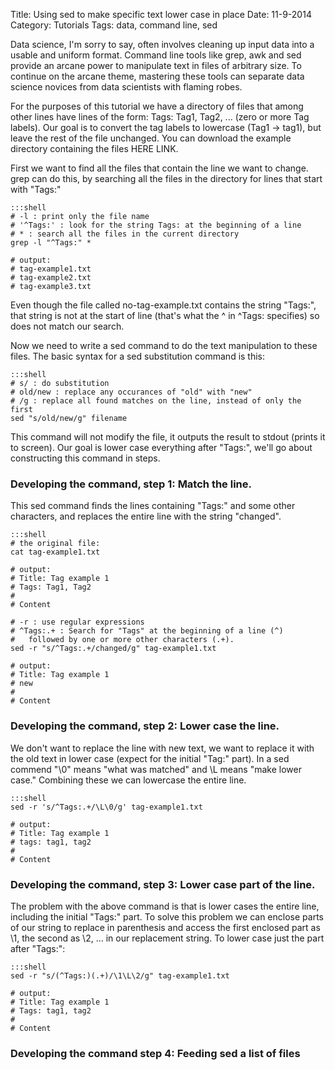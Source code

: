 Title: Using sed to make specific text lower case in place
Date: 11-9-2014
Category: Tutorials
Tags: data, command line, sed

Data science, I'm sorry to say, often involves cleaning up input data into a usable and uniform format. Command line tools like grep, awk and sed provide an arcane power to manipulate text in files of arbitrary size. To continue on the arcane theme, mastering these tools can separate data science novices from data scientists with flaming robes. 

For the purposes of this tutorial we have a directory of files that among other lines have lines of the form: Tags: Tag1, Tag2, ... (zero or more Tag labels). Our goal is to convert the tag labels to lowercase (Tag1 -> tag1), but leave the rest of the file unchanged. You can download the example directory containing the files HERE LINK.

First we want to find all the files that contain the line we want to change. grep can do this, by searching all the files in the directory for lines that start with "Tags:"

    :::shell
    # -l : print only the file name
    # '^Tags:' : look for the string Tags: at the beginning of a line
    # *	: search all the files in the current directory
    grep -l "^Tags:" *

    # output:
    # tag-example1.txt
    # tag-example2.txt
    # tag-example3.txt

Even though the file called no-tag-example.txt contains the string "Tags:", that string is not at the start of line (that's what the ^ in ^Tags: specifies) so does not match our search.

Now we need to write a sed command to do the text manipulation to these files. The basic syntax for a sed substitution command is this:

    :::shell
    # s/ : do substitution
    # old/new : replace any occurances of "old" with "new"
    # /g : replace all found matches on the line, instead of only the first
    sed "s/old/new/g" filename

This command will not modify the file, it outputs the result to stdout (prints it to screen). Our goal is lower case everything after "Tags:", we'll go about constructing this command in steps. 

### Developing the command, step 1: Match the line. 

This sed command finds the lines containing "Tags:" and some other characters, and replaces the entire line with the string "changed".


    :::shell
    # the original file:
    cat tag-example1.txt

    # output:
    # Title: Tag example 1
    # Tags: Tag1, Tag2
    # 
    # Content

    # -r : use regular expressions
    # ^Tags:.+ : Search for "Tags" at the beginning of a line (^)
    #   followed by one or more other characters (.+).
    sed -r "s/^Tags:.+/changed/g" tag-example1.txt
    
    # output:
    # Title: Tag example 1
    # new
    # 
    # Content

### Developing the command, step 2: Lower case the line.

We don't want to replace the line with new text, we want to replace it with the old text in lower case (expect for the initial "Tag:" part). In a sed commend "\0" means "what was matched" and \L means "make lower case." Combining these we can lowercase the entire line.

    :::shell
    sed -r 's/^Tags:.+/\L\0/g' tag-example1.txt 

    # output:
    # Title: Tag example 1
    # tags: tag1, tag2
    # 
    # Content

### Developing the command, step 3: Lower case part of the line.

The problem with the above command is that is lower cases the entire line, including the initial "Tags:" part. To solve this problem we can enclose parts of our string to replace in parenthesis and access the first enclosed part as \1, the second as \2, ... in our replacement string. To lower case just the part after "Tags:":

    :::shell
    sed -r "s/(^Tags:)(.+)/\1\L\2/g" tag-example1.txt 

    # output:
    # Title: Tag example 1
    # Tags: tag1, tag2
    # 
    # Content

### Developing the command step 4: Feeding sed a list of files

